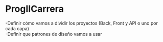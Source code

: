 # ProgIICarrera

-Definir cómo vamos a dividir los proyectos (Back, Front y API o uno por cada capa) </br>
-Definir que patrones de diseño vamos a usar
